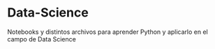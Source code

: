 # Data-Science
Notebooks y distintos archivos para aprender Python y aplicarlo en el campo de Data Science
